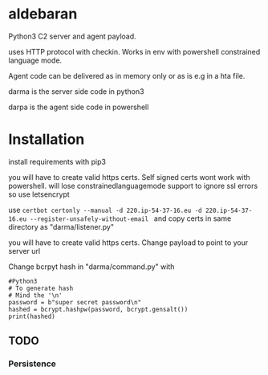 # aldebaran

Python3 C2 server and agent payload.

uses HTTP protocol with checkin. Works in env with powershell constrained language mode.

Agent code can be delivered as in memory only or as is e.g in a hta file.

darma is the server side code in python3

darpa is the agent side code in powershell

# Installation

install requirements with pip3

you will have to create valid https certs.
Self signed certs wont work with powershell. will lose constrainedlanguagemode support to ignore ssl errors so use letsencrypt

use ```certbot certonly --manual -d 220.ip-54-37-16.eu -d 220.ip-54-37-16.eu --register-unsafely-without-email ```
and copy certs in same directory as "darma/listener.py"

you will have to create valid https certs.
Change payload to point to your server url


Change bcrpyt hash in "darma/command.py" with

```
#Python3
# To generate hash
# Mind the '\n'
password = b"super secret password\n"
hashed = bcrypt.hashpw(password, bcrypt.gensalt())
print(hashed)
```

## TODO
### Persistence
